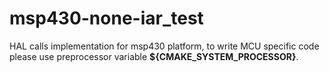 msp430-none-iar_test
=========================

HAL calls implementation for msp430 platform, 
to write MCU specific code please use preprocessor variable __${CMAKE_SYSTEM_PROCESSOR}__.